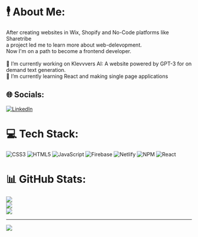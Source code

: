 # 🕴️ About Me:
After creating websites in Wix, Shopify and No-Code platforms like Sharetribe<br>a project led me to learn more about web-delevopment.<br>Now I'm on a path to become a frontend developer.<br><br>🔭 I’m currently working on Klevvvers AI: A website powered by GPT-3 for on demand text generation.<br>🌱 I’m currently learning React and making single page applications


## 🌐 Socials:
[![LinkedIn](https://img.shields.io/badge/LinkedIn-%230077B5.svg?logo=linkedin&logoColor=white)](https://linkedin.com/in/hergelink) 

# 💻 Tech Stack:
![CSS3](https://img.shields.io/badge/css3-%231572B6.svg?style=for-the-badge&logo=css3&logoColor=white) ![HTML5](https://img.shields.io/badge/html5-%23E34F26.svg?style=for-the-badge&logo=html5&logoColor=white) ![JavaScript](https://img.shields.io/badge/javascript-%23323330.svg?style=for-the-badge&logo=javascript&logoColor=%23F7DF1E) ![Firebase](https://img.shields.io/badge/firebase-%23039BE5.svg?style=for-the-badge&logo=firebase) ![Netlify](https://img.shields.io/badge/netlify-%23000000.svg?style=for-the-badge&logo=netlify&logoColor=#00C7B7) ![NPM](https://img.shields.io/badge/NPM-%23000000.svg?style=for-the-badge&logo=npm&logoColor=white) ![React](https://img.shields.io/badge/react-%2320232a.svg?style=for-the-badge&logo=react&logoColor=%2361DAFB)
# 📊 GitHub Stats:
![](https://github-readme-stats.vercel.app/api?username=hergelink&theme=dark&hide_border=false&include_all_commits=false&count_private=false)<br/>
![](https://github-readme-streak-stats.herokuapp.com/?user=hergelink&theme=dark&hide_border=false)<br/>
![](https://github-readme-stats.vercel.app/api/top-langs/?username=hergelink&theme=dark&hide_border=false&include_all_commits=false&count_private=false&layout=compact)

---
[![](https://visitcount.itsvg.in/api?id=hergelink&icon=0&color=0)](https://visitcount.itsvg.in)

<!-- Proudly created with GPRM ( https://gprm.itsvg.in ) -->
